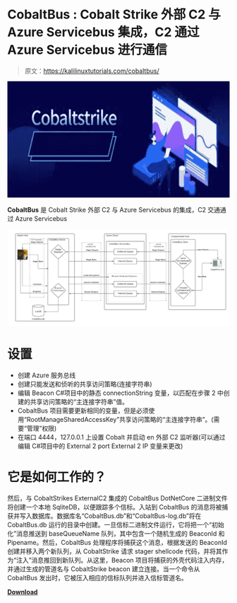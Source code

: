 # CobaltBus : Cobalt Strike 外部 C2 与 Azure Servicebus 集成，C2 通过 Azure Servicebus 进行通信

> 原文：<https://kalilinuxtutorials.com/cobaltbus/>

[![](img//54555667c45182ff5f60bf4a962d0a48.png)](https://blogger.googleusercontent.com/img/b/R29vZ2xl/AVvXsEiyICNLGVeLM-mdMiosXqnRs5jUvmH3V40MH-XvJiUXlI1BIOewC23bWYp15xOC8IfPtkNmN0nR7Wi_0vJRipIH5_roKsWklmuWTtjFd_F33PqVt1Jq9Tqc2mlgArBYcPol-m4GoXCXdVG5d04Cg8ia2OmAEzdLqmCHXm_xO9KOVQZFYo-harhmAzZr/s728/download%20(1).png)

**CobaltBus** 是 Cobalt Strike 外部 C2 与 Azure Servicebus 的集成，C2 交通通过 Azure Servicebus

![](img//ecd2eefe7116d5246073e5dfcb60af92.png)

# 设置

*   创建 Azure 服务总线
*   创建只能发送和侦听的共享访问策略(连接字符串)
*   编辑 Beacon C#项目中的静态 connectionString 变量，以匹配在步骤 2 中创建的共享访问策略的“主连接字符串”值。
*   CobaltBus 项目需要更新相同的变量，但是必须使用“RootManageSharedAccessKey”共享访问策略的“主连接字符串”。(需要“管理”权限)
*   在端口 4444，127.0.0.1 上设置 Cobalt 并启动 en 外部 C2 监听器(可以通过编辑 C#项目中的 External 2 port External 2 IP 变量来更改)

# 它是如何工作的？

然后，与 CobaltStrikes ExternalC2 集成的 CobaltBus DotNetCore 二进制文件将创建一个本地 SqliteDB，以便跟踪多个信标。入站到 CobaltBus 的消息将被捕获并写入数据库。数据库名“CobaltBus.db”和“CobaltBus-log.db”将在 CobaltBus.db 运行的目录中创建。一旦信标二进制文件运行，它将把一个“初始化”消息推送到 baseQueueName 队列，其中包含一个随机生成的 BeaconId 和 Pipename。然后，CobaltBus 处理程序将捕获这个消息，根据发送的 BeaconId 创建并移入两个新队列，从 CobaltStrike 请求 stager shellcode 代码，并将其作为“注入”消息推回到新队列。从这里，Beacon 项目将捕获的外壳代码注入内存，并通过生成的管道名与 CobaltStrike beacon 建立连接。当一个命令从 CobaltBus 发出时，它被压入相应的信标队列并进入信标管道名。

[**Download**](https://github.com/Flangvik/CobaltBus)